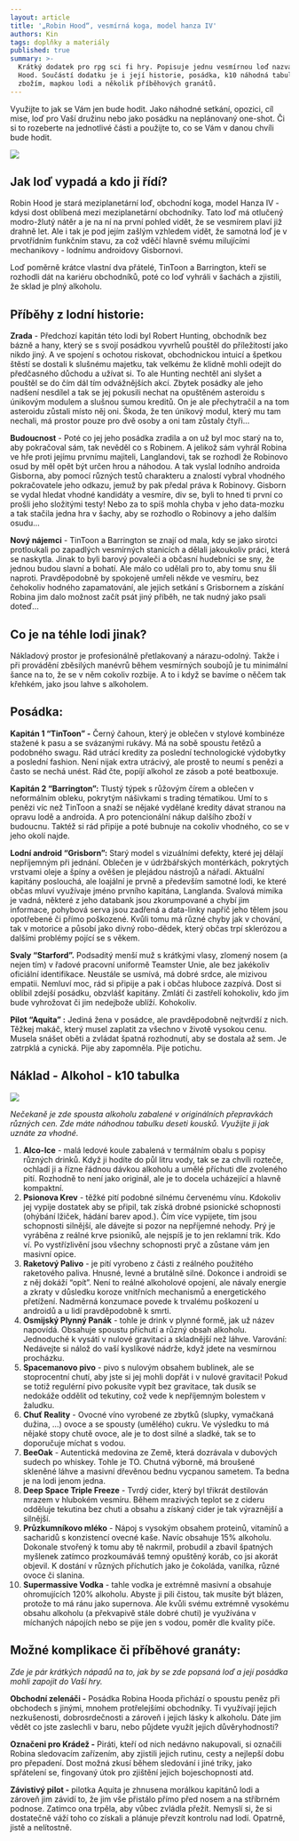 ```yaml
---
layout: article
title: '„Robin Hood“, vesmírná koga, model hanza IV'
authors: Kin
tags: doplňky a materiály
published: true
summary: >-
  Krátký dodatek pro rpg sci fi hry. Popisuje jednu vesmírnou loď nazvanou Robin
  Hood. Součástí dodatku je i její historie, posádka, k10 náhodná tabulka se
  zbožím, mapkou lodi a několik příběhových granátů.
---
```


Využijte to jak se Vám jen bude hodit. Jako náhodné setkání, opozici, cíl mise, loď pro Vaší družinu nebo jako posádku na neplánovaný one-shot. Či si to rozeberte na jednotlivé části a použijte to, co se Vám v danou chvíli bude hodit.

![]({{site.baseurl}}/85/far_trader_01.jpg)

## Jak loď vypadá a kdo ji řídí?

Robin Hood je stará meziplanetární loď, obchodní koga, model Hanza IV - kdysi dost oblíbená mezi meziplanetární obchodníky. Tato loď má otlučený modro-žlutý nátěr a je na ní na první pohled vidět, že se vesmírem plaví již drahně let. Ale i tak je pod jejím zašlým vzhledem vidět, že samotná loď je v prvotřídním funkčním stavu, za což vděčí hlavně svému milujícími mechanikovy - lodnímu androidovy Gisbornovi.  

Loď poměrně krátce vlastní dva přátelé, TinToon a Barrington, kteří se rozhodli dát na kariéru obchodníků, poté co loď vyhráli v šachách a zjistili, že sklad je plný alkoholu.

## Příběhy z lodní historie:

__Zrada__ - Předchozí kapitán této lodi byl Robert Hunting, obchodník bez bázně a hany, který se s svojí posádkou vyvrhelů pouštěl do příležitostí jako nikdo jiný. A ve spojení s ochotou riskovat, obchodnickou intuicí a špetkou štěstí se dostali k slušnému majetku, tak velkému že klidně mohli odejít do předčasného důchodu a užívat si. To ale Hunting nechtěl ani slyšet a pouštěl se do čím dál tím odvážnějších akcí. Zbytek posádky ale jeho nadšení nesdílel a tak se jej pokusili nechat na opuštěném asteroidu s únikovým modulem a slušnou sumou kreditů. On je ale přechytračil a na tom asteroidu zůstali místo něj oni. Škoda, že ten únikový modul, který mu tam nechali, má prostor pouze pro dvě osoby a oni tam zůstaly čtyři…

__Budoucnost__ - Poté co jej jeho posádka zradila a on už byl moc starý na to, aby pokračoval sám, tak nevěděl co s Robinem. A jelikož sám vyhrál Robina ve hře proti jejímu prvnímu majiteli, Langlandovi, tak se rozhodl že Robinovo osud by měl opět být určen hrou a náhodou.  A tak vyslal lodního androida Gisborna, aby pomocí různých testů charakteru a znalostí vybral vhodného pokračovatele jeho odkazu, jemuž by pak předal práva k Robinovy. Gisborn se vydal hledat vhodné kandidáty a vesmíre, div se, byli to hned ti první co prošli jeho složitými testy! Nebo za to spíš mohla chyba v jeho data-mozku a tak stačila jedna hra v šachy, aby se rozhodlo o Robinovy a jeho dalším osudu…

__Nový nájemci__ - TinToon a Barrington se znají od mala, kdy se jako sirotci protloukali po zapadlých vesmírných stanicích a dělali jakoukoliv práci, která se naskytla. Jinak to byli barový povaleči a občasní hudebníci se sny, že jednou budou slavní a bohatí. Ale málo co udělali pro to, aby tomu snu šli naproti. Pravděpodobně by spokojeně umřeli někde ve vesmíru, bez čehokoliv hodného zapamatování, ale jejich setkání s Grisbornem a získání Robina jim dalo možnost začít psát jiný příběh, ne tak nudný jako psali doteď…

## Co je na téhle lodi jinak?

Nákladový prostor je profesionálně přetlakovaný a nárazu-odolný. Takže i při provádění zběsilých manévrů během vesmírných soubojů je tu minimální šance na to, že se v něm cokoliv rozbije. A to i když se bavíme o něčem tak křehkém, jako jsou lahve s alkoholem.

## Posádka:

__Kapitán 1 “TinToon” -__ Černý čahoun, který je oblečen v stylové kombinéze stažené k pasu a se svázanými rukávy. Má na sobě spoustu řetězů a podobného swagu. Rád utrácí kredity za poslední technologické výdobytky a poslední fashion. Není nijak extra utrácivý, ale prostě to neumí s penězi a často se nechá unést. Rád čte, popíjí alkohol ze zásob a poté beatboxuje.

__Kapitán 2 “Barrington”:__ Tlustý týpek s růžovým čírem a oblečen v neformálním obleku, pokrytým nášivkami s trading tématikou. Umí to s penězi víc než TinToon a snaží se nějaké vydělané kredity dávat stranou na opravu lodě a androida. A pro potencionální nákup dalšího zboží v budoucnu. Taktéž si rád připije a poté bubnuje na cokoliv vhodného, co se v jeho okolí najde.

__Lodní android “Grisborn”:__ Starý model s vizuálními defekty, které jej dělají nepříjemným při jednání. Oblečen je v údržbářských montérkách, pokrytých vrstvami oleje a špíny a ověšen je plejádou nástrojů a nářadí. Aktuální kapitány poslouchá, ale loajální je prvně a především samotné lodi, ke které občas mluví využívaje jméno prvního kapitána, Langlanda. Svalová mimika je vadná, některé z jeho databank jsou zkorumpované a chybí jim informace, pohybová serva jsou zadřená a data-linky napříč jeho tělem jsou opotřebené či přímo poškozené. Kvůli tomu má různé chyby jak v chování, tak v motorice a působí jako divný robo-dědek, který občas trpí sklerózou a dalšími problémy pojící se s věkem. 

__Svaly “Starford”.__ Podsaditý menší muž s krátkými vlasy, zlomený nosem (a nejen tím) v řadové pracovní uniformě Teamster Unie, ale bez jakékoliv oficiální identifikace. Neustále se usmívá, má dobré srdce, ale mizivou empatii. Nemluví moc, rád si připije a pak i občas hluboce zazpívá. Dost si oblíbil zdejší posádku, obzvlášť kapitány. Zmlátí či zastřelí kohokoliv, kdo jim bude vyhrožovat či jim nedejbože ublíží. Kohokoliv.

__Pilot “Aquita” :__ Jediná žena v posádce, ale pravděpodobně nejtvrdší z nich. Těžkej makáč, který musel zaplatit za všechno v životě vysokou cenu. Musela snášet oběti a zvládat špatná rozhodnutí, aby se dostala až sem. Je zatrpklá a cynická. Pije aby zapomněla. Pije potichu. 

## Náklad - Alkohol - k10 tabulka

![]({{site.baseurl}}/85/far_tarder_complete_map_cz.jpg)

_Nečekaně je zde spousta alkoholu zabalené v originálních přepravkách různých cen. Zde máte náhodnou tabulku deseti kousků. Využijte ji jak uznáte za vhodné._

1. __Alco-Ice__ - malá ledové koule zabalená v termálním obalu s popisy různých drinků. Když ji hodíte do půl litru vody, tak se za chvíli rozteče, ochladí ji a řízne řádnou dávkou alkoholu a umělé příchuti dle zvoleného pití. Rozhodně to není jako originál, ale je to docela ucházející a hlavně kompaktní.
2. __Psionova Krev__ - těžké pití podobné silnému červenému vínu. Kdokoliv jej vypije dostatek aby se připil, tak získá drobné psionické schopnosti (ohýbání lžiček, hádání  barev apod.). Čím více vypijete, tím jsou schopnosti silnější, ale dávejte si pozor na nepříjemné nehody. Prý je vyráběna z reálné krve psioniků, ale nejspíš je to jen reklamní trik. Kdo ví. Po vystřízlivění jsou všechny schopnosti pryč a zůstane vám jen masivní opice.
3. __Raketový Palivo__ - je pití vyrobeno z části z reálného použitého raketového paliva. Hnusné, levné a brutálně silné. Dokonce i androidi se z něj dokáží “opít”. Není to reálné alkoholové opojení, ale návaly energie a zkraty v důsledku koroze vnitřních mechanismů a energetického přetížení. Nadměrná konzumace povede k trvalému poškození u androidů a u lidí pravděpodobně k smrti.
4. __Osmijský Plynný Panák__ - tohle je drink v plynné formě, jak už název napovídá. Obsahuje spoustu příchutí a různý obsah alkoholu. Jednoduché k vysátí v nulové gravitaci a skladnější než láhve. Varování: Nedávejte si nálož do vaší kyslíkové nádrže, když jdete na vesmírnou procházku.
5. __Spacemanovo pivo__ - pivo s nulovým obsahem bublinek, ale se stoprocentní chutí, aby jste si jej mohli dopřát i v nulové gravitaci! Pokud se totiž regulérní pivo pokusíte vypít bez gravitace, tak dusík se nedokáže oddělit od tekutiny, což vede k nepříjemným bolestem v žaludku.
6. __Chuť Reality__ - Ovocné víno vyrobené ze zbytků (slupky, vymačkaná dužina, …) ovoce a se spousty (umělého) cukru. Ve výsledku to má nějaké stopy chutě ovoce, ale je to dost silné a sladké, tak se to doporučuje míchat s vodou.
7. __BeeOak__ - Autentická medovina ze Země, která dozrávala v dubových sudech po whiskey. Tohle je TO. Chutná výborně, má broušené skleněné láhve a masivní dřevěnou bednu vycpanou sametem. Ta bedna je na lodi jenom jedna.
8. __Deep Space Triple Freeze__ - Tvrdý cider, který byl třikrát destilován mrazem v hlubokém vesmíru. Během mrazivých teplot se z cideru odděluje tekutina bez chuti a obsahu a získaný cider je tak výraznější a silnější. 
9. __Průzkumníkovo mléko__ - Nápoj s vysokým obsahem proteinů, vitamínů a sacharidů s konzistencí ovecné kaše. Navíc obsahuje 15% alkoholu. Dokonale stvořený k tomu aby tě nakrmil, probudil a zbavil špatných myšlenek zatímco prozkoumáváš temný opuštěný koráb, co jsi akorát objevil. K dostání v různých příchutích jako je čokoláda, vanilka, různé ovoce či slanina.
0. __Supermassive Vodka__ - tahle vodka je extrémně masivní a obsahuje ohromujících 120% alkoholu. Abyste ji pili čistou, tak musíte být blázen, protože to má ránu jako supernova. Ale kvůli svému extrémně vysokému obsahu alkoholu (a překvapivě stále dobré chuti) je využívána v míchaných nápojích nebo se pije jen s vodou, poměr dle kvality píče.

## Možné komplikace či příběhové granáty:

_Zde je pár krátkých nápadů na to, jak by se zde popsaná loď a její posádka mohli zapojit do Vaší hry._

__Obchodní zelenáči -__ Posádka Robina Hooda přichází o spoustu peněz při obchodech s jinými, mnohem protřelejšími obchodníky. Ti využívají jejich nezkušenosti, dobrosrdečnosti a zároveň i jejich lásky k alkoholu. Dáte jim vědět co jste zaslechli v baru, nebo půjdete využít jejich důvěryhodnosti?

__Označeni pro Krádež -__ Piráti, kteří od nich nedávno nakupovali, si označili Robina sledovacím zařízením, aby zjistili jejich rutinu, cesty a nejlepší dobu pro přepadení. Dost možná zkusí během sledování i jiné triky, jako spřátelení se, fingovaný útok pro zjištění jejich bojeschopnosti atd. 

__Závistivý pilot -__ pilotka Aquita je zhnusena morálkou kapitánů lodi a zároveň jim závidí to, že jim vše přistálo přímo před nosem a na stříbrném podnose. Zatímco ona trpěla, aby vůbec zvládla přežít. Nemyslí si, že si dostatečně váží toho co získali a plánuje převzít kontrolu nad lodí. Opatrně, jistě a nelítostně.
